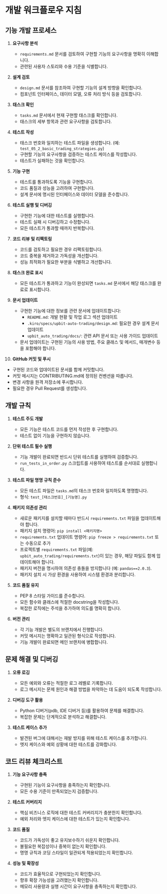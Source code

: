 # 개발 워크플로우 지침

## 기능 개발 프로세스

1. **요구사항 분석**
   - `requirements.md` 문서를 검토하여 구현할 기능의 요구사항을 명확히 이해합니다.
   - 관련된 사용자 스토리와 수용 기준을 식별합니다.

2. **설계 검토**
   - `design.md` 문서를 참조하여 구현할 기능의 설계 방향을 확인합니다.
   - 컴포넌트 인터페이스, 데이터 모델, 오류 처리 방식 등을 검토합니다.

3. **태스크 확인**
   - `tasks.md` 문서에서 현재 구현할 태스크를 확인합니다.
   - 태스크의 세부 항목과 관련 요구사항을 검토합니다.

4. **테스트 작성**
   - 태스크 번호와 일치하는 테스트 파일을 생성합니다. (예: `test_05_2_basic_trading_strategies.py`)
   - 구현할 기능의 요구사항을 검증하는 테스트 케이스를 작성합니다.
   - 테스트가 실패하는 것을 확인합니다.

5. **기능 구현**
   - 테스트를 통과하도록 기능을 구현합니다.
   - 코드 품질과 성능을 고려하여 구현합니다.
   - 설계 문서에 명시된 인터페이스와 데이터 모델을 준수합니다.

6. **테스트 실행 및 디버깅**
   - 구현한 기능에 대한 테스트를 실행합니다.
   - 테스트 실패 시 디버깅하고 수정합니다.
   - 모든 테스트가 통과할 때까지 반복합니다.

7. **코드 리뷰 및 리팩토링**
   - 코드를 검토하고 필요한 경우 리팩토링합니다.
   - 코드 중복을 제거하고 가독성을 개선합니다.
   - 성능 최적화가 필요한 부분을 식별하고 개선합니다.

8. **태스크 완료 표시**
   - 모든 테스트가 통과하고 기능이 완성되면 `tasks.md` 문서에서 해당 태스크를 완료로 표시합니다.

9. **문서 업데이트**
   - 구현한 기능에 대한 정보를 관련 문서에 업데이트합니다:
     - `README.md`: 개발 현황 및 작업 로그 섹션 업데이트
     - `.kiro/specs/upbit-auto-trading/design.md`: 필요한 경우 설계 문서 업데이트
     - `upbit_auto_trading/docs/`: 관련 API 문서 또는 사용 가이드 업데이트
   - 문서 업데이트는 구현된 기능의 사용 방법, 주요 클래스 및 메서드, 매개변수 등을 포함해야 합니다.

10. **GitHub 커밋 및 푸시**
   - 구현된 코드와 업데이트된 문서를 함께 커밋합니다.
   - 커밋 메시지는 CONTRIBUTING.md에 정의된 컨벤션을 따릅니다.
   - 변경 사항을 원격 저장소에 푸시합니다.
   - 필요한 경우 Pull Request를 생성합니다.

## 개발 규칙

1. **테스트 주도 개발**
   - 모든 기능은 테스트 코드를 먼저 작성한 후 구현합니다.
   - 테스트 없이 기능을 구현하지 않습니다.

2. **단위 테스트 필수 실행**
   - 기능 개발이 완료되면 반드시 단위 테스트를 실행하여 검증합니다.
   - `run_tests_in_order.py` 스크립트를 사용하여 테스트를 순서대로 실행합니다.

3. **테스트 파일 명명 규칙 준수**
   - 모든 테스트 파일은 `tasks.md`의 태스크 번호와 일치하도록 명명합니다.
   - 형식: `test_[태스크번호]_[기능명].py`

4. **패키지 의존성 관리**
   - 새로운 패키지를 설치할 때마다 반드시 `requirements.txt` 파일을 업데이트해야 합니다.
   - 패키지 설치 명령어: `pip install <패키지명>`
   - `requirements.txt` 업데이트 명령어: `pip freeze > requirements.txt` 또는 수동으로 추가
   - 프로젝트별 `requirements.txt` 파일(예: `upbit_auto_trading/requirements.txt`)이 있는 경우, 해당 파일도 함께 업데이트해야 합니다.
   - 패키지 버전을 명시하여 의존성 충돌을 방지합니다 (예: `pandas==2.0.3`).
   - 패키지 설치 시 가상 환경을 사용하여 시스템 환경과 분리합니다.

5. **코드 품질 유지**
   - PEP 8 스타일 가이드를 준수합니다.
   - 모든 함수와 클래스에 적절한 docstring을 작성합니다.
   - 복잡한 로직에는 주석을 추가하여 의도를 명확히 합니다.

6. **버전 관리**
   - 각 기능 개발은 별도의 브랜치에서 진행합니다.
   - 커밋 메시지는 명확하고 일관된 형식으로 작성합니다.
   - 기능 개발이 완료되면 메인 브랜치에 병합합니다.

## 문제 해결 및 디버깅

1. **오류 로깅**
   - 모든 예외와 오류는 적절한 로그 레벨로 기록합니다.
   - 로그 메시지는 문제 원인과 해결 방법을 파악하는 데 도움이 되도록 작성합니다.

2. **디버깅 도구 활용**
   - Python 디버거(pdb, IDE 디버거 등)를 활용하여 문제를 해결합니다.
   - 복잡한 문제는 단계적으로 분석하고 해결합니다.

3. **테스트 케이스 추가**
   - 발견된 버그에 대해서는 재발 방지를 위해 테스트 케이스를 추가합니다.
   - 엣지 케이스와 예외 상황에 대한 테스트를 강화합니다.

## 코드 리뷰 체크리스트

1. **기능 요구사항 충족**
   - 구현된 기능이 요구사항을 충족하는지 확인합니다.
   - 모든 수용 기준이 만족되었는지 검증합니다.

2. **테스트 커버리지**
   - 핵심 비즈니스 로직에 대한 테스트 커버리지가 충분한지 확인합니다.
   - 예외 처리와 엣지 케이스에 대한 테스트가 있는지 확인합니다.

3. **코드 품질**
   - 코드가 가독성이 좋고 유지보수하기 쉬운지 확인합니다.
   - 불필요한 복잡성이나 중복이 없는지 확인합니다.
   - 명명 규칙과 코딩 스타일이 일관되게 적용되었는지 확인합니다.

4. **성능 및 확장성**
   - 코드가 효율적으로 구현되었는지 확인합니다.
   - 향후 확장 가능성을 고려했는지 확인합니다.
   - 메모리 사용량과 실행 시간이 요구사항을 충족하는지 확인합니다.